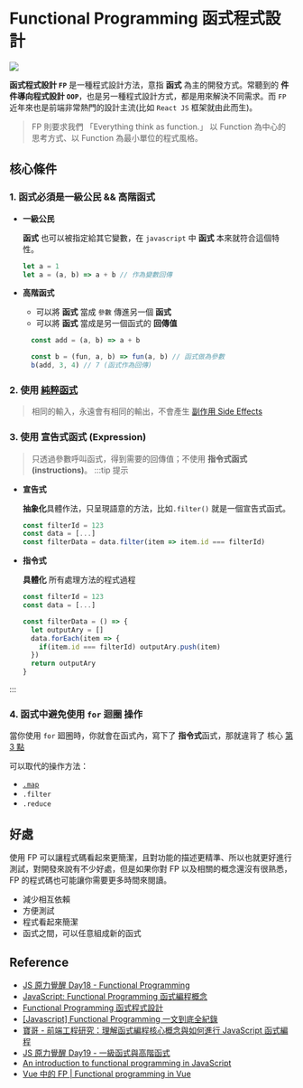 # Functional Programming 函式程式設計

![](/Javascript/img/functional-programming.png)

**函式程式設計 `FP`** 是一種程式設計方法，意指 **函式** 為主的開發方式。常聽到的 **件件導向程式設計 `OOP`**，也是另一種程式設計方式，都是用來解決不同需求。而 `FP` 近年來也是前端非常熱門的設計主流(比如 `React JS` 框架就由此而生)。

> FP 則要求我們 「Everything think as function.」 以 Function 為中心的思考方式、以 Function 為最小單位的程式風格。

## 核心條件

### 1. 函式必須是一級公民 && 高階函式
- **一級公民**

  **函式** 也可以被指定給其它變數，在 `javascript` 中 **函式** 本來就符合這個特性。

  ```js
  let a = 1
  let a = (a, b) => a + b // 作為變數回傳
  ```

- **高階函式**
  - 可以將 **函式** 當成 `參數` 傳進另一個 **函式**
  - 可以將 **函式** 當成是另一個函式的 **回傳值**

  ```js
    const add = (a, b) => a + b

    const b = (fun, a, b) => fun(a, b) // 函式做為參數
    b(add, 3, 4) // 7 (函式作為回傳)
    ```

### 2. 使用 [純粹函式](/Javascript/pure-function)
> 相同的輸入，永遠會有相同的輸出，不會產生 [副作用 Side Effects](/Javascript/side-effects)
### 3. 使用 **宣告式函式 (Expression)**
> 只透過參數呼叫函式，得到需要的回傳值；不使用 **指令式函式 (instructions)**。
:::tip 提示
- **宣告式**

  **抽象化**具體作法，只呈現語意的方法，比如`.filter()` 就是一個宣告式函式。
  ```js {3}
  const filterId = 123
  const data = [...]
  const filterData = data.filter(item => item.id === filterId) 
  ```
- **指令式**

  **具體化** 所有處理方法的程式過程
  ```js {5-9}
  const filterId = 123
  const data = [...]

  const filterData = () => {
    let outputAry = []
    data.forEach(item => {
      if(item.id === filterId) outputAry.push(item)
    })
    return outputAry
  }
  ```
:::

### 4. 函式中避免使用 `for` 迴圈 操作
當你使用 `for` 廻圈時，你就會在函式內，寫下了 **指令式**函式，那就違背了 核心 [第 3 點](#_3-使用-宣告式函式-expression)

可以取代的操作方法：
- [`.map`](/JavaScript/array-methods#map)
- `.filter`
- `.reduce`
## 好處

使用 FP 可以讓程式碼看起來更簡潔，且對功能的描述更精準、所以也就更好進行測試，對開發來說有不少好處，但是如果你對 FP 以及相關的概念還沒有很熟悉，FP 的程式碼也可能讓你需要更多時間來閱讀。
- 減少相互依賴
- 方便測試
- 程式看起來簡潔
- 函式之間，可以任意組成新的函式
## Reference

- [JS 原力覺醒 Day18 - Functional Programming](https://ithelp.ithome.com.tw/articles/10224130)
- [JavaScript: Functional Programming 函式編程概念](https://totoroliu.medium.com/javascript-functional-programming-%E5%87%BD%E5%BC%8F%E7%B7%A8%E7%A8%8B%E6%A6%82%E5%BF%B5-e8f4e778fc08)
- [Functional Programming 函式程式設計](https://mgleon08.github.io/blog/2019/07/26/functional-programming/)
- [[Javascript] Functional Programming 一文到底全紀錄](https://medium.com/%E4%B8%80%E5%80%8B%E5%B0%8F%E5%B0%8F%E5%B7%A5%E7%A8%8B%E5%B8%AB%E7%9A%84%E9%9A%A8%E6%89%8B%E7%AD%86%E8%A8%98/javascript-functional-programming-%E4%B8%80%E6%96%87%E5%88%B0%E5%BA%95%E5%85%A8%E7%B4%80%E9%8C%84-95ff19d9892)
- [寶哥 - 前端工程研究：理解函式編程核心概念與如何進行 JavaScript 函式編程](https://blog.miniasp.com/post/2016/12/10/Functional-Programming-in-JavaScript)
- [JS 原力覺醒 Day19 - 一級函式與高階函式](https://ithelp.ithome.com.tw/articles/10224519)
- [An introduction to functional programming in JavaScript](https://opensource.com/article/17/6/functional-javascript)
- [Vue 中的 FP | Functional programming in Vue
](https://sambitsahoo.com/blog/functional-programming-in-vue.html)